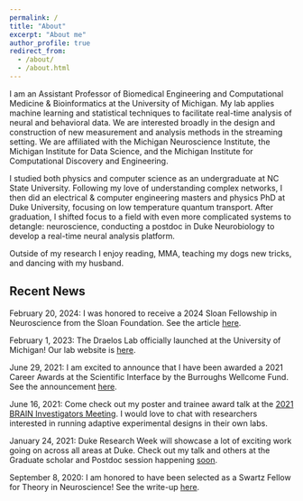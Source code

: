 ```yaml
---
permalink: /
title: "About"
excerpt: "About me"
author_profile: true
redirect_from: 
  - /about/
  - /about.html
---
```



I am an Assistant Professor of Biomedical Engineering and Computational Medicine & Bioinformatics at the University of Michigan. My lab applies machine learning and statistical techniques to facilitate real-time analysis of neural and behavioral data. We are interested broadly in the design and construction of new measurement and analysis methods in the streaming setting. We are affiliated with the Michigan Neuroscience Institute, the Michigan Institute for Data Science, and the Michigan Institute for Computational Discovery and Engineering. 

I studied both physics and computer science as an undergraduate at NC State University. Following my love of understanding complex networks, I then did an electrical & computer engineering masters and physics PhD at Duke University, focusing on low temperature quantum transport. After graduation, I shifted focus to a field with even more complicated systems to detangle: neuroscience, conducting a postdoc in Duke Neurobiology to develop a real-time neural analysis platform. 

Outside of my research I enjoy reading, MMA, teaching my dogs new tricks, and dancing with my husband.


## Recent News

February 20, 2024: I was honored to receive a 2024 Sloan Fellowship in Neuroscience from the Sloan Foundation. See the article [here](https://bme.umich.edu/2024/02/20/u-m-bmes-anne-draelos-named-a-2024-sloan-research-fellow-in-neuroscience/).

February 1, 2023: The Draelos Lab officially launched at the University of Michigan! Our lab website is [here](https://draeloslab.org).

June 29, 2021: I am excited to announce that I have been awarded a 2021 Career Awards at the Scientific Interface by the Burroughs Wellcome Fund.  See the announcement [here](https://www.bwfund.org/news/2021-career-award-at-the-scientific-interfaces-recipients-announced/). 


June 16, 2021: Come check out my poster and trainee award talk at the [2021 BRAIN Investigators Meeting](https://www.brainmeeting2021.com/). I would love to chat with researchers interested in running adaptive experimental designs in their own labs.


January 24, 2021: Duke Research Week will showcase a lot of exciting work going on across all areas at Duke. Check out my talk and others at the Graduate scholar and Postdoc session happening [soon](https://dukeresearchweek.vfairs.com/).


September 8, 2020: I am honored to have been selected as a Swartz Fellow for Theory in Neuroscience! See the write-up [here](https://www.neuro.duke.edu/research/research-news/anne-draelos-awarded-swartz-postdoc-fellowship).